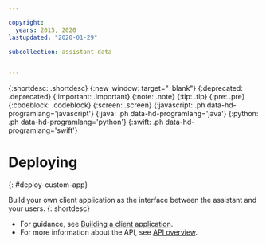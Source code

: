 ```yaml
---

copyright:
  years: 2015, 2020
lastupdated: "2020-01-29"

subcollection: assistant-data


---
```


{:shortdesc: .shortdesc}
{:new_window: target="_blank"}
{:deprecated: .deprecated}
{:important: .important}
{:note: .note}
{:tip: .tip}
{:pre: .pre}
{:codeblock: .codeblock}
{:screen: .screen}
{:javascript: .ph data-hd-programlang='javascript'}
{:java: .ph data-hd-programlang='java'}
{:python: .ph data-hd-programlang='python'}
{:swift: .ph data-hd-programlang='swift'}

# Deploying
{: #deploy-custom-app}

Build your own client application as the interface between the assistant and your users.
{: shortdesc}

- For guidance, see [Building a client application](/docs/assistant-data?topic=assistant-data-api-client).
- For more information about the API, see [API overview](/docs/assistant-data?topic=assistant-data-api-overview).